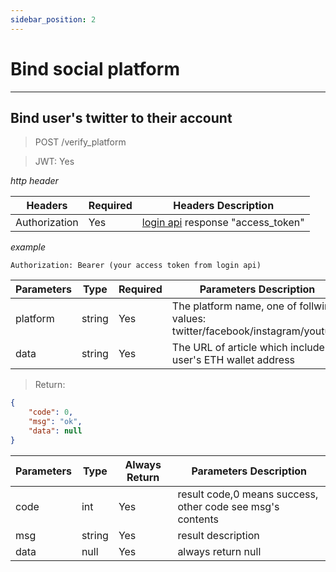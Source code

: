 ```yaml
---
sidebar_position: 2
---
```


# Bind social platform
___
## Bind user's twitter to their account
> POST /verify_platform

> JWT: Yes

*http header*

| Headers  | Required |  Headers Description|
| ------------- | ------------- |--------|
| Authorization  | Yes  |  [login api](/docs/Web3MQ-RESTFul-API/User/user-login#login-with-metamask-sign) response "access_token" |

*example*

```
Authorization: Bearer (your access token from login api)
```


| Parameters | Type  | Required |  Parameters Description|
| ----------|----- | ------------- |--------|
| platform |string | Yes  |  The platform name, one of follwing values: twitter/facebook/instagram/youtube  |
| data |string | Yes  |  The URL of article which include user's ETH wallet address  |

> Return:


```json
{
    "code": 0,
    "msg": "ok",
    "data": null
}
```

| Parameters | Type | Always Return |  Parameters Description|
| ------------|---- | ------------- |--------|
| code  |int| Yes  |  result code,0 means success, other code see msg's contents  |
| msg  |string| Yes  | result description   |
| data | null| Yes  | always return null |
